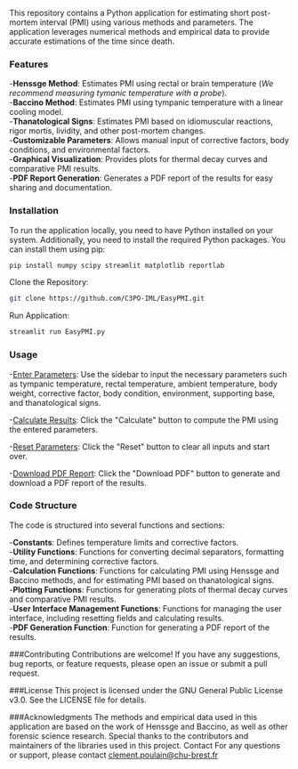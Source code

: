 This repository contains a Python application for estimating short post-mortem interval (PMI) using various methods and parameters. 
The application leverages numerical methods and empirical data to provide accurate estimations of the time since death.

### Features
-**Henssge Method**: Estimates PMI using rectal or brain temperature (*We recommend measuring tymanic temperature with a probe*).  
-**Baccino Method**: Estimates PMI using tympanic temperature with a linear cooling model.  
-**Thanatological Signs**: Estimates PMI based on idiomuscular reactions, rigor mortis, lividity, and other post-mortem changes.  
-**Customizable Parameters**: Allows manual input of corrective factors, body conditions, and environmental factors.  
-**Graphical Visualization**: Provides plots for thermal decay curves and comparative PMI results.  
-**PDF Report Generation**: Generates a PDF report of the results for easy sharing and documentation.  

### Installation
To run the application locally, you need to have Python installed on your system. Additionally, you need to install the required Python packages. You can install them using pip:
```bash
pip install numpy scipy streamlit matplotlib reportlab
```

Clone the Repository:
```bash
git clone https://github.com/C3PO-IML/EasyPMI.git
```

Run Application:
```bash
streamlit run EasyPMI.py
```

### Usage 
-<ins>Enter Parameters</ins>: Use the sidebar to input the necessary parameters such as tympanic temperature, rectal temperature, ambient temperature, body weight, corrective factor, body condition, environment, supporting base, and thanatological signs.

-<ins>Calculate Results</ins>: Click the "Calculate" button to compute the PMI using the entered parameters.

-<ins>Reset Parameters</ins>: Click the "Reset" button to clear all inputs and start over.

-<ins>Download PDF Report</ins>: Click the "Download PDF" button to generate and download a PDF report of the results.

### Code Structure
The code is structured into several functions and sections:

-**Constants**: Defines temperature limits and corrective factors.  
-**Utility Functions**: Functions for converting decimal separators, formatting time, and determining corrective factors.  
-**Calculation Functions**: Functions for calculating PMI using Henssge and Baccino methods, and for estimating PMI based on thanatological signs.  
-**Plotting Functions**: Functions for generating plots of thermal decay curves and comparative PMI results.  
-**User Interface Management Functions**: Functions for managing the user interface, including resetting fields and calculating results.  
-**PDF Generation Function**: Function for generating a PDF report of the results.

###Contributing
Contributions are welcome! If you have any suggestions, bug reports, or feature requests, please open an issue or submit a pull request.

###License
This project is licensed under the GNU General Public License v3.0. See the LICENSE file for details.

###Acknowledgments
The methods and empirical data used in this application are based on the work of Henssge and Baccino, as well as other forensic science research.
Special thanks to the contributors and maintainers of the libraries used in this project.
Contact
For any questions or support, please contact clement.poulain@chu-brest.fr
